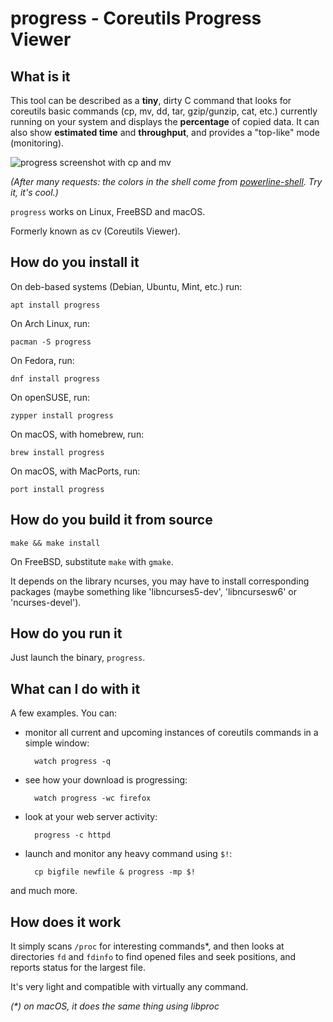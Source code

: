 progress - Coreutils Progress Viewer
=====================

What is it
----------

This tool can be described as a **tiny**, dirty C command
that looks for coreutils basic commands (cp, mv, dd, tar, gzip/gunzip,
cat, etc.) currently running on your system and displays the
**percentage** of copied data. It can also show **estimated time** and **throughput**,
and provides a "top-like" mode (monitoring).

![progress screenshot with cp and mv](https://raw.github.com/Xfennec/progress/master/capture.png)

_(After many requests: the colors in the shell come from [powerline-shell](https://github.com/milkbikis/powerline-shell). Try it, it's cool.)_

`progress` works on Linux, FreeBSD and macOS.

Formerly known as cv (Coreutils Viewer).

How do you install it
---------------------

On deb-based systems (Debian, Ubuntu, Mint, etc.) run:

    apt install progress

On Arch Linux, run:

    pacman -S progress

On Fedora, run:

    dnf install progress

On openSUSE, run:

    zypper install progress

On macOS, with homebrew, run:

    brew install progress

On macOS, with MacPorts, run:

    port install progress

How do you build it from source
-------------------------------

    make && make install

On FreeBSD, substitute `make` with `gmake`.

It depends on the library ncurses, you may have to install corresponding packages (maybe something like 'libncurses5-dev', 'libncursesw6' or 'ncurses-devel').

How do you run it
-----------------

Just launch the binary, `progress`.

What can I do with it
---------------------

A few examples. You can:

* monitor all current and upcoming instances of coreutils commands in
  a simple window:

        watch progress -q

* see how your download is progressing:

        watch progress -wc firefox

* look at your web server activity:

        progress -c httpd

* launch and monitor any heavy command using `$!`:

        cp bigfile newfile & progress -mp $!

and much more.

How does it work
----------------

It simply scans `/proc` for interesting commands*, and then looks at
directories `fd` and `fdinfo` to find opened files and seek positions,
and reports status for the largest file.

It's very light and compatible with virtually any command.

<em>(*) on macOS, it does the same thing using libproc</em>
